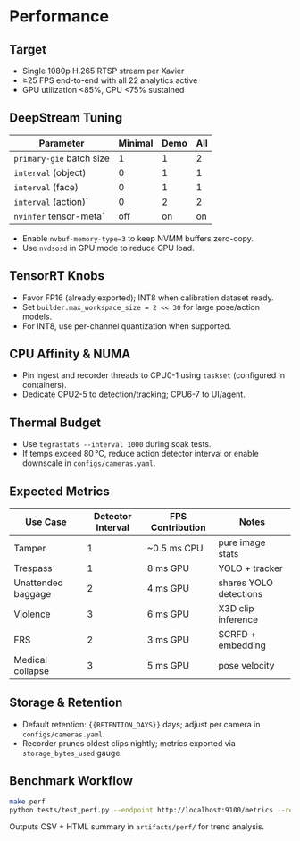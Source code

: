 # Performance

## Target
- Single 1080p H.265 RTSP stream per Xavier
- ≥25 FPS end-to-end with all 22 analytics active
- GPU utilization <85%, CPU <75% sustained

## DeepStream Tuning
| Parameter | Minimal | Demo | All |
|-----------|---------|------|-----|
| `primary-gie` batch size | 1 | 1 | 2 |
| `interval` (object) | 0 | 1 | 1 |
| `interval` (face) | 0 | 1 | 1 |
| `interval` (action)` | 0 | 2 | 2 |
| `nvinfer` tensor-meta` | off | on | on |

- Enable `nvbuf-memory-type=3` to keep NVMM buffers zero-copy.
- Use `nvdsosd` in GPU mode to reduce CPU load.

## TensorRT Knobs
- Favor FP16 (already exported); INT8 when calibration dataset ready.
- Set `builder.max_workspace_size = 2 << 30` for large pose/action models.
- For INT8, use per-channel quantization when supported.

## CPU Affinity & NUMA
- Pin ingest and recorder threads to CPU0-1 using `taskset` (configured in containers).
- Dedicate CPU2-5 to detection/tracking; CPU6-7 to UI/agent.

## Thermal Budget
- Use `tegrastats --interval 1000` during soak tests.
- If temps exceed 80 °C, reduce action detector interval or enable downscale in `configs/cameras.yaml`.

## Expected Metrics
| Use Case | Detector Interval | FPS Contribution | Notes |
|----------|-------------------|------------------|-------|
| Tamper | 1 | ~0.5 ms CPU | pure image stats |
| Trespass | 1 | 8 ms GPU | YOLO + tracker |
| Unattended baggage | 2 | 4 ms GPU | shares YOLO detections |
| Violence | 3 | 6 ms GPU | X3D clip inference |
| FRS | 2 | 3 ms GPU | SCRFD + embedding |
| Medical collapse | 3 | 5 ms GPU | pose velocity |

## Storage & Retention
- Default retention: `{{RETENTION_DAYS}}` days; adjust per camera in `configs/cameras.yaml`.
- Recorder prunes oldest clips nightly; metrics exported via `storage_bytes_used` gauge.

## Benchmark Workflow
```bash
make perf
python tests/test_perf.py --endpoint http://localhost:9100/metrics --report artifacts/perf/latest.json
```
Outputs CSV + HTML summary in `artifacts/perf/` for trend analysis.

